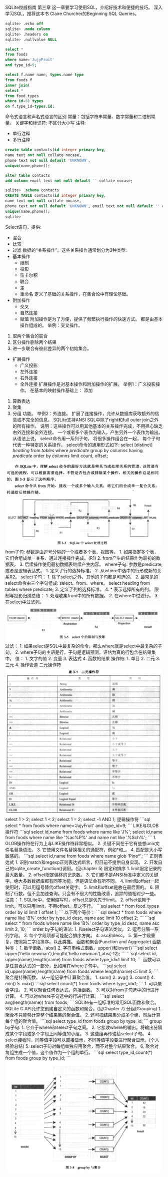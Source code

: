 SQLite权威指南 第三章
这一章要学习使用SQL，介绍好技术和便捷的技巧。
深入学习SQL，推荐这本书 Claire Churcher的Beginning SQL Queries。
```sql
sqlite> .echo off
sqlite> .mode column
sqlite> .headers on
sqlite> .nullvalue NULL
```
```sql
select * 
from foods
where name='JujyFruit'
and type_id=9;
```
```sql
select f.name name, types.name type
from foods f
inner join(
select * 
from food_types
where id=6) types
on f.type_id=types.id;
```
命令式语言和声名式语言的区别
常量：包括字符串常量、数字常量和二进制常量。
关键字和标识符: 不区分大小写
注释:
- 单行注释
- 多行注释
```sql
create table contacts(id integer primary key,
name text not null collate nocase,
phone text not null default 'UNKNOWN',
unique(name,phone));
```
```sql
alter table contacts
add column email text not null default '' collate nocase;
```
```sql
sqlite> .schema contacts
CREATE TABLE contacts(id integer primary key,
name text not null collate nocase,
phone text not null default 'UNKNOWN', email text not null default '' collate nocase,
unique(name,phone));
sqlite> 
```
Select语句，提供:
- 混合
- 比较
- 过滤
数据的“关系操作”。这些关系操作通常划分为3种类型:
- 基本操作
   * 限制
   * 投影
   * 笛卡尔积
   * 联合
   * 差
   * 重命名
定义了基础的关系操作，在集合论中有理论基础。
- 附加操作
   * 交叉
   * 自然连接
   * 赋值
附加操作是为了方便，提供了频繁执行操作的快速方式。
都是由基本操作组成的。
举例：交叉操作。
1. 取两个集合的联合
2. 区分操作删除两个结果
3. 进一步联合有彼此差异的两个初始集合。
- 扩展操作
   * 广义投影
   * 左外连接
   * 右外连接
   * 全外连接
扩展操作是对基本操作和附加操作的扩展。
举例1：广义投影操作。
在基本的映射操作基础上：
添加
1. 算数表达
2. 聚集
3. 分组
功能。
举例2：外连接。
扩展了连接操作，允许从数据库获取额外的信息或不完全的信息。
SQLite支持ANSI SQL中除了right和full outer join之外的所有操作。
说明：这些操作可以用其他基本的关系操作完成，不用担心缺乏右外连接和全外连接。
一个或者多个表作为输入，产生另外一个表作为输出。
从语法上说，
select命令用一系列子句，
将很多操作组合在一起，
每个子句代表一种特定的关系操作。
select命令的通用形式如下:
select [distinct] _heading_
from _tables_
where _predicate_
group by _columns_
having _predicate_
order by _columns_
limit count, offset;
<div><img src="resources/13773DC8-FCF6-401B-BB6D-2E9F35A2FECC.png"><br></div>
from子句:
参数是由逗号分隔的一个或者多个表、视图等。
1. 如果指定多个表，它们会组成单一关系，通过连接操作完成。(R1)
2. from产生的结果作为最初的数据表。
3. 后续操作使用最初数据表继续产生内容。
where子句:
参数是predicate, 或者是逻辑表达式。
1. 定义了行的选择标准。
2. 从where中选中的行形成新的关系R2。
select子句：
1. 除了select之外，其他的子句都是可选的。
2. 最常见的select命令由三个字句组成: select、from、where。
   select heading from tables where predicate;
3. 定义了列的选择标准。
4. * 表示选择所有的列。
限制与投影归纳总结：
1. 处理收集from中的所有数据。
2. 在where中过滤行。
3. 在select中过滤列。
<div><img src="resources/DA5506C5-8EA6-4BCA-AD6A-3722FE678133.png"><br></div>
过滤：
1. 如果select是SQL中最复杂的命令，那么where就是select中最复杂的子句。
2. where子句的主语是行，子句是逻辑预测，评估为真的行包含在结果集中。
值：
1. 文字的值
2. 变量
3. 表达式
4. 函数的结果
操作符:
1. 单目
2. 二元
3. 三元
4. 操作管道
二元操作符
<div><img src="resources/F65D4B28-B851-4EDC-B28E-78CC9C164C5B.png"><br></div>
select 1 > 2;
select 1 < 2;
select 1 = 2;
select -1 AND 1;
逻辑操作符
```sql
select * from foods where name='JujyFruit' and type_id=9;
```
LIKE与GLOB操作符
```sql
select id,name from foods where name like 'J%';
select id,name from foods where name like '%ac%P%' and name not like '%Sch%';
```
1. GLOB操作符在行为上与LIKE操作符非常相似。
2. 关键不同在于它有些想unix文件名替换语法。
3. 它使用文件名替换相关的通配符，例如*和_。
4. 匹配是大小写敏感的。
```sql
select id,name from foods where name glob 'Pine*';
```
正则表达式
1. 识别match和regexp正则表达式断言，但目前不提供自身实现。
2. 开发自己的sqlite_create_function()调用。(见chapter 5)
限定和排序
1. limit限定记录的最大数量。
2. offset限定偏移的记录数。
3. 它们都不是ANSI标准中定义的关键字。绝大多数数据库都有同等功能，但是语法会有所不同。
4. limit和offset一起使用时，可以用逗号替代offset关键字。
5. limit和offset是放在最后面的。
6. 限制了行数，但不会加速查询。只会有不很大的性能改善，追踪的值相对少一些。
注意：
1. SQLite中，使用缩写时，offset总是优先于limit。
2. offset依赖于limit。可以只用limit，不用offset。反之不行。
```sql
select * from food_types order by id limit 1 offset 1;
```
以下两个等价：
```sql
select * from foods where name like 'B%' order by type_id desc, name asc limit 10 offset 2;
```
```sql
select * from foods where name like 'B%' order by type_id desc, name asc limit 2, 10;
```
order by子句的语法:
1. 和select子句语法类似。
2. 逗号分隔一系列字段。
3. 每个字段项都可能配合排序方向。
4. asc和desc。
5. 第一字段重复，按照第二字段排序。以此类推。
函数和聚合(Function and Aggregate)
函数种类：
1. 数学函数。abs()
2. 字符串格式函数。upper()和lower()
```sql
select upper('hello newman'),length('hello newman'),abs(-12);
```
```sql
select id, upper(name),length(name) from foods where type_id=1 limit 10;
```
函数可以是任意表达式的一部分，比如用在where子句中。
```sql
select id,upper(name),length(name) from foods where length(name)<5 limit 5;
```
聚合是特殊函数。
从一组记录中计算聚合值。
1. sum()
2. avg()
3. count()
4. min()
5. max()
```sql
select count(*) from foods where type_id=1;
```
1. 可以聚合字段。
2. 可以聚合任何表达式，包括函数。
3. 可以对from子句选中的行进行计算。
4. 可以对where子句选中的行进行计算。
```sql
select avg(length(name)) from foods;
```
SQLite有一组标准的常用SQL函数和聚合。
SQLite C API允许您创建自定义的函数和聚合。(见Chapter 7)
分组(Grouping)
1. 聚合不只能够计算整个结果集的聚合值。
2. 还可把结果集分成多个组，然后计算每个组的聚合值。
```sql
select type_id from foods group by type_id;
```
group by子句:
1. 它介于where和select子句之间。
2. 它接收where的输出。将输出分隔成某个字段或多个字段上同等值的小组。
3. 这些组再传递给select子句。
4. select接收时，同等值字段可以直接显示，不同等值字段要进行聚合显示。(个人经验总结)
5. select子句对每组单独应用聚合，而不对整个结果聚合。
6. 聚合对每组生成一个值，这个值作为一个组的单行。
```sql
select type_id,count(*) from foods group by type_id;
```
<div><img src="resources/6A0692BA-D2B4-4C0C-8D9E-0CE10BDB12E9.png"><br></div>


